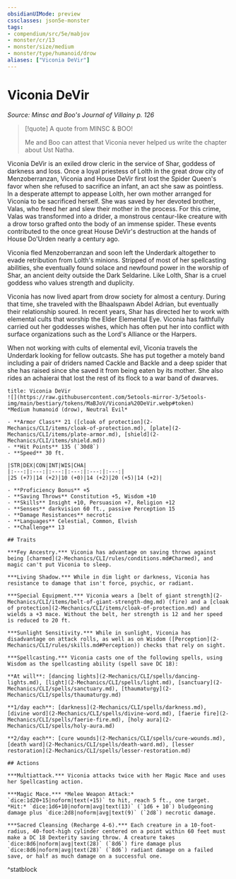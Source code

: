 ```yaml
---
obsidianUIMode: preview
cssclasses: json5e-monster
tags:
- compendium/src/5e/mabjov
- monster/cr/13
- monster/size/medium
- monster/type/humanoid/drow
aliases: ["Viconia DeVir"]
---
```

# Viconia DeVir
*Source: Minsc and Boo's Journal of Villainy p. 126*  

> [!quote] A quote from MINSC & BOO!  
> 
> Me and Boo can attest that Viconia never helped us write the chapter about Ust Natha.

Viconia DeVir is an exiled drow cleric in the service of Shar, goddess of darkness and loss. Once a loyal priestess of Lolth in the great drow city of Menzoberranzan, Viconia and House DeVir first lost the Spider Queen's favor when she refused to sacrifice an infant, an act she saw as pointless. In a desperate attempt to appease Lolth, her own mother arranged for Viconia to be sacrificed herself. She was saved by her devoted brother, Valas, who freed her and slew their mother in the process. For this crime, Valas was transformed into a drider, a monstrous centaur-like creature with a drow torso grafted onto the body of an immense spider. These events contributed to the once great House DeVir's destruction at the hands of House Do'Urden nearly a century ago.

Viconia fled Menzoberranzan and soon left the Underdark altogether to evade retribution from Lolth's minions. Stripped of most of her spellcasting abilities, she eventually found solace and newfound power in the worship of Shar, an ancient deity outside the Dark Seldarine. Like Lolth, Shar is a cruel goddess who values strength and duplicity.

Viconia has now lived apart from drow society for almost a century. During that time, she traveled with the Bhaalspawn Abdel Adrian, but eventually their relationship soured. In recent years, Shar has directed her to work with elemental cults that worship the Elder Elemental Eye. Viconia has faithfully carried out her goddesses wishes, which has often put her into conflict with surface organizations such as the Lord's Alliance or the Harpers.

When not working with cults of elemental evil, Viconia travels the Underdark looking for fellow outcasts. She has put together a motely band including a pair of driders named Cackle and Backle and a deep spider that she has raised since she saved it from being eaten by its mother. She also rides an achaierai that lost the rest of its flock to a war band of dwarves.

```ad-statblock
title: Viconia DeVir
![](https://raw.githubusercontent.com/5etools-mirror-3/5etools-img/main/bestiary/tokens/MaBJoV/Viconia%20DeVir.webp#token)
*Medium humanoid (drow), Neutral Evil*

- **Armor Class** 21 ([cloak of protection](2-Mechanics/CLI/items/cloak-of-protection.md), [plate](2-Mechanics/CLI/items/plate-armor.md), [shield](2-Mechanics/CLI/items/shield.md))
- **Hit Points** 135 (`30d8`)
- **Speed** 30 ft.

|STR|DEX|CON|INT|WIS|CHA|
|:---:|:---:|:---:|:---:|:---:|:---:|
|25 (+7)|14 (+2)|10 (+0)|14 (+2)|20 (+5)|14 (+2)|

- **Proficiency Bonus** +5
- **Saving Throws** Constitution +5, Wisdom +10
- **Skills** Insight +10, Persuasion +7, Religion +12
- **Senses** darkvision 60 ft., passive Perception 15
- **Damage Resistances** necrotic
- **Languages** Celestial, Common, Elvish
- **Challenge** 13

## Traits

***Fey Ancestry.*** Viconia has advantage on saving throws against being [charmed](2-Mechanics/CLI/rules/conditions.md#Charmed), and magic can't put Viconia to sleep.

***Living Shadow.*** While in dim light or darkness, Viconia has resistance to damage that isn't force, psychic, or radiant.

***Special Equipment.*** Viconia wears a [belt of giant strength](2-Mechanics/CLI/items/belt-of-giant-strength-dmg.md) (fire) and a [cloak of protection](2-Mechanics/CLI/items/cloak-of-protection.md) and wields a +3 mace. Without the belt, her strength is 12 and her speed is reduced to 20 ft.

***Sunlight Sensitivity.*** While in sunlight, Viconia has disadvantage on attack rolls, as well as on Wisdom ([Perception](2-Mechanics/CLI/rules/skills.md#Perception)) checks that rely on sight.

***Spellcasting.*** Viconia casts one of the following spells, using Wisdom as the spellcasting ability (spell save DC 18):

**At will**: [dancing lights](2-Mechanics/CLI/spells/dancing-lights.md), [light](2-Mechanics/CLI/spells/light.md), [sanctuary](2-Mechanics/CLI/spells/sanctuary.md), [thaumaturgy](2-Mechanics/CLI/spells/thaumaturgy.md)

**1/day each**: [darkness](2-Mechanics/CLI/spells/darkness.md), [divine word](2-Mechanics/CLI/spells/divine-word.md), [faerie fire](2-Mechanics/CLI/spells/faerie-fire.md), [holy aura](2-Mechanics/CLI/spells/holy-aura.md)

**2/day each**: [cure wounds](2-Mechanics/CLI/spells/cure-wounds.md), [death ward](2-Mechanics/CLI/spells/death-ward.md), [lesser restoration](2-Mechanics/CLI/spells/lesser-restoration.md)

## Actions

***Multiattack.*** Viconia attacks twice with her Magic Mace and uses her Spellcasting action.

***Magic Mace.*** *Melee Weapon Attack:* `dice:1d20+15|noform|text(+15)` to hit, reach 5 ft., one target. *Hit:* `dice:1d6+10|noform|avg|text(13)` (`1d6 + 10`) bludgeoning damage plus `dice:2d8|noform|avg|text(9)` (`2d8`) necrotic damage.

***Sacred Cleansing (Recharge 4-6).*** Each creature in a 10-foot-radius, 40-foot-high cylinder centered on a point within 60 feet must make a DC 18 Dexterity saving throw. A creature takes `dice:8d6|noform|avg|text(28)` (`8d6`) fire damage plus `dice:8d6|noform|avg|text(28)` (`8d6`) radiant damage on a failed save, or half as much damage on a successful one.
```
^statblock